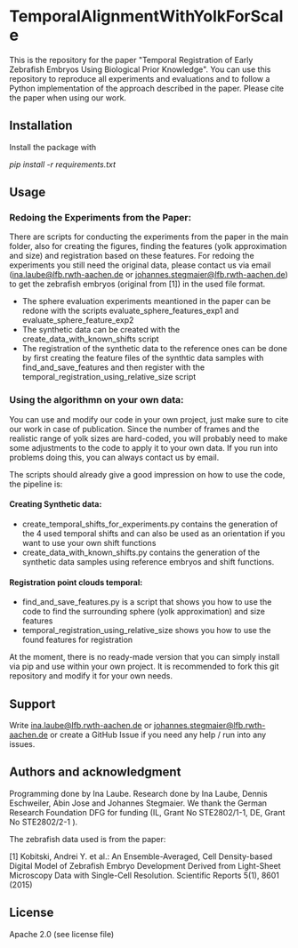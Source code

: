 # TemporalAlignmentWithYolkForScale


This is the repository for the paper "Temporal Registration of Early Zebrafish Embryos Using Biological Prior Knowledge". You can use this repository to reproduce all experiments and evaluations and to follow a Python implementation of the approach described in the paper. Please cite the paper when using our work.

## Installation

Install the package with 

_pip install -r requirements.txt_


## Usage

### Redoing the Experiments from the Paper:

There are scripts for conducting the experiments from the paper in the main folder, also for creating the figures, finding the features (yolk approximation and size) and registration based on these features. For redoing the experiments you still need the original data, please contact us via email (ina.laube@lfb.rwth-aachen.de or johannes.stegmaier@lfb.rwth-aachen.de) to get the zebrafish embryos (original from [1]) in the used file format.

* The sphere evaluation experiments meantioned in the paper can be redone with the scripts evaluate_sphere_features_exp1 and evaluate_sphere_feature_exp2
* The synthetic data can be created with the create_data_with_known_shifts script
* The registration of the synthetic data to the reference ones can be done by first creating the feature files of the synthtic data samples with find_and_save_features and then register with the temporal_registration_using_relative_size script
### Using the algorithmn on your own data:

You can use and modify our code in your own project, just make sure to cite our work in case of publication. Since the number of frames and the realistic range of yolk sizes are hard-coded, you will probably need to make some adjustments to the code to apply it to your own data. If you run into problems doing this, you can always contact us by email.

The scripts should already give a good impression on how to use the code, the pipeline is:

#### Creating Synthetic data:
* create_temporal_shifts_for_experiments.py contains the generation of the 4 used temporal shifts and can also be used as an orientation if you want to use your own shift functions
* create_data_with_known_shifts.py contains the generation of the synthetic data samples using reference embryos and shift functions. 

#### Registration point clouds temporal:
* find_and_save_features.py is a script that shows you how to use the code to find the surrounding sphere (yolk approximation) and size features
* temporal_registration_using_relative_size shows you how to use the found features for registration

At the moment, there is no ready-made version that you can simply install via pip and use within your own project. It is recommended to fork this git repository and modify it for your own needs.

## Support

Write ina.laube@lfb.rwth-aachen.de or johannes.stegmaier@lfb.rwth-aachen.de or create a GitHub Issue if you need any help / run into any issues.

## Authors and acknowledgment

Programming done by Ina Laube. Research done by Ina Laube, Dennis Eschweiler, Abin Jose and Johannes Stegmaier. We thank the German Research Foundation DFG for funding (IL, Grant No STE2802/1-1, DE, Grant No STE2802/2-1 ).

The zebrafish data used is from the paper:

[1] Kobitski, Andrei Y. et al.: An Ensemble-Averaged, Cell Density-based Digital Model
of Zebrafish Embryo Development Derived from Light-Sheet Microscopy Data with
Single-Cell Resolution. Scientific Reports 5(1), 8601 (2015)

## License

Apache 2.0 (see license file) 

